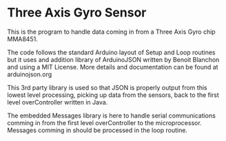 Three Axis Gyro Sensor
===========================

This is the program to handle data coming in from a Three Axis Gyro chip MMA8451.

The code follows the standard Arduino layout of Setup and Loop routines but it uses
and addition library of ArduinoJSON written by Benoit Blanchon and using a
MIT License. More details and documentation can be found at arduinojson.org

This 3rd party library is used so that JSON is properly output from this lowest level 
processing, picking up data from the sensors, back to the first level overController 
written in Java. 

The embedded Messages library is here to handle serial communications comming
in from the first level overController to the microprocessor. Messages comming in
should be processed in the loop routine.  
